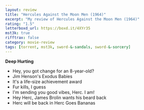 ```yaml
---
layout: review
title: "Hercules Against the Moon Men (1964)"
excerpt: "My review of Hercules Against the Moon Men (1964)"
rating: "1.5"
letterboxd_url: https://boxd.it/4XYr35
mst3k: true
rifftrax: false
category: movie-review
tags: [torrent, mst3k, sword-&-sandals, sword-&-sorcery]
---
```


<b>Deep Hurting</b>

- Hey, you got change for an 8-year-old?
- Jim Henson's Exodus Babies
- It's a life-size achievement award
- Fur kills, I guess
- I'm sending you good vibes, Herc. I am!
- Hey Herc, James Brolin wants his beard back
- Herc will be back in Herc Goes Bananas
